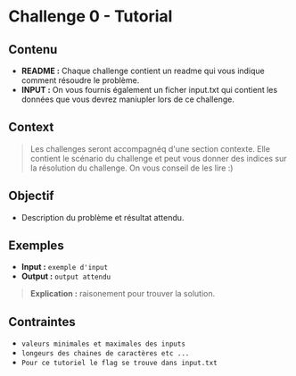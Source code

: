 # Challenge 0 - Tutorial

## Contenu
- **README :** Chaque challenge contient un readme qui vous indique comment résoudre le problème.
- **INPUT :** On vous fournis également un ficher input.txt qui contient les données que vous devrez maniupler lors de ce challenge.

## Context
> Les challenges seront accompagnéq d'une section contexte. Elle contient le scénario du challenge et peut vous donner des indices sur la résolution du challenge. On vous conseil de les lire :)

## Objectif
- Description du problème et résultat attendu.

## Exemples
- **Input :** `exemple d'input`
- **Output :** `output attendu`
> **Explication :** raisonement pour trouver la solution.

## Contraintes
* `valeurs minimales et maximales des inputs`
* `longeurs des chaines de caractères etc ...`
* `Pour ce tutoriel le flag se trouve dans input.txt`